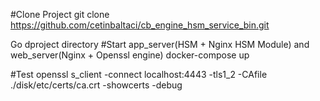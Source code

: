 #Clone Project
git clone https://github.com/cetinbaltaci/cb_engine_hsm_service_bin.git

Go dproject directory
#Start app_server(HSM + Nginx HSM Module) and web_server(Nginx + Openssl engine)
docker-compose up 

#Test
openssl s_client -connect localhost:4443 -tls1_2 -CAfile ./disk/etc/certs/ca.crt -showcerts -debug
